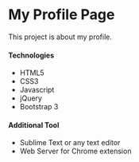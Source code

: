 # My Profile Page 
This project is about my profile.

#### Technologies
* HTML5
* CSS3
* Javascript
* jQuery
* Bootstrap 3

#### Additional Tool
* Sublime Text or any text editor
* Web Server for Chrome extension

